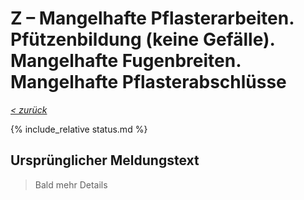 # Z &ndash; Mangelhafte Pflasterarbeiten. Pfützenbildung (keine Gefälle). Mangelhafte Fugenbreiten. Mangelhafte Pflasterabschlüsse

_[&lt; zurück](../../index.md)_

{% include_relative status.md %}

## Ursprünglicher Meldungstext

> Bald mehr Details
